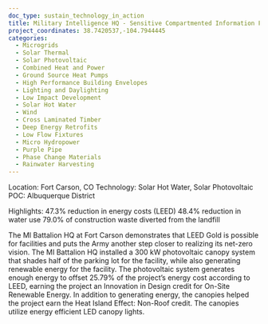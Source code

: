 ```yaml
---
doc_type: sustain_technology_in_action
title: Military Intelligence HQ - Sensitive Compartmented Information Facility (SCIF)
project_coordinates: 38.7420537,-104.7944445
categories:
  - Microgrids
  - Solar Thermal
  - Solar Photovoltaic
  - Combined Heat and Power
  - Ground Source Heat Pumps
  - High Performance Building Envelopes
  - Lighting and Daylighting
  - Low Impact Development
  - Solar Hot Water
  - Wind
  - Cross Laminated Timber
  - Deep Energy Retrofits
  - Low Flow Fixtures
  - Micro Hydropower
  - Purple Pipe
  - Phase Change Materials
  - Rainwater Harvesting
---
```


Location: Fort Carson, CO
Technology: Solar Hot Water, Solar Photovoltaic
POC: Albuquerque District

Highlights:
47.3% reduction in energy costs (LEED)
48.4% reduction in water use
79.0% of construction waste diverted from the landfill

The MI Battalion HQ at Fort Carson demonstrates that LEED Gold is possible for facilities and puts the Army another step closer to realizing its net-zero vision. The MI Battalion HQ installed a 300 kW photovoltaic canopy system that shades half of the parking lot for the facility, while also generating renewable energy for the facility. The photovoltaic system generates enough energy to offset 25.79% of the project’s energy cost according to LEED, earning the project an Innovation in Design credit for On-Site Renewable Energy. In addition to generating energy, the canopies helped the project earn the Heat Island Effect: Non-Roof credit. The canopies utilize energy efficient LED canopy lights.
